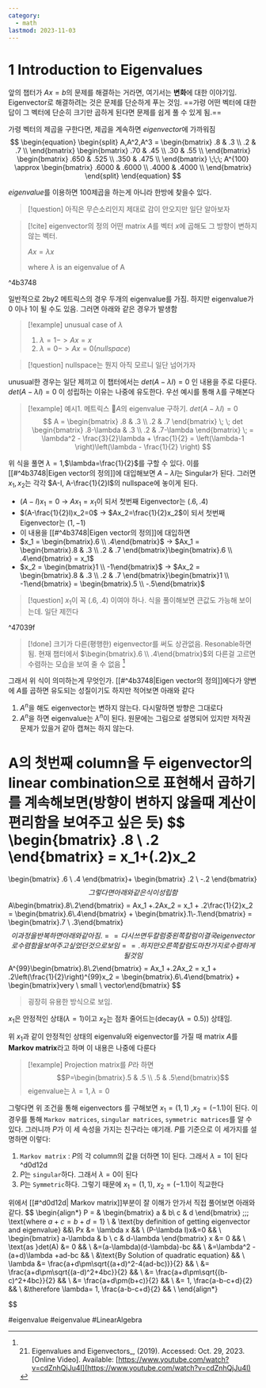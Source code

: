 ```yaml
---
category:
  - math
lastmod: 2023-11-03
---
```

# 1 Introduction to Eigenvalues

앞의 챕터가 $Ax=b$의 문제를 해결하는 거라면, 여기서는 **변화**에 대한 이야기임. Eigenvector로 해결하려는 것은 문제를 단순하게 푸는 것임. ==가령 어떤 벡터에 대한 답이 그 벡터에 단순히 크기만 곱하게 된다면 문제를 쉽게 풀 수 있게 됨.==

가령 벡터의 제곱을 구한다면, 제곱을 계속하면 *eigenvector*에 가까워짐
$$
\begin{equation}
	\begin{split}
	A,A^2,A^3 = 
		\begin{bmatrix}
		.8 & .3 \\
		.2 & .7 \\
		\end{bmatrix}
		\begin{bmatrix}
		.70 & .45 \\
		.30 & .55 \\
		\end{bmatrix}
		\begin{bmatrix}
		.650 & .525 \\
		.350 & .475 \\
		\end{bmatrix}
		\;\;\; A^{100} \approx
		\begin{bmatrix}
		.6000 & .6000 \\
		.4000 & .4000 \\
		\end{bmatrix}
	\end{split}
\end{equation}
$$

*eigenvalue*를 이용하면 100제곱을 하는게 아니라 한방에 찾을수 있다.
> [!question] 아직은 무슨소리인지 제대로 감이 안오지만 일단 알아보자

> [!cite] eigenvector의 정의
> 어떤 matrix $A$를 벡터 $x$에 곱해도 그 방향이 변하지 않는 벡터.
> 
> $Ax = \lambda x$ 
> 
> $\text{where } \lambda  \text{ is an eigenvalue of A}$

^4b3748

일반적으로 2by2 메트릭스의 경우 두개의 eigenvalue를 가짐. 하지만 eigenvalue가 0 이나 1이 될 수도 있음. 그러면 아래와 같은 경우가 발생함
> [!example] unusual case of $\lambda$
> 1. $\lambda=1 -> Ax=x$
> 2. $\lambda=0 -> Ax=0(nullspace)$

> [!question] nullspace는 뭔지 아직 모르니 일단 넘어가자

unusual한 경우는 일단 제끼고 이 챕터에서는 $det(A-\lambda I)=0$ 인 내용을 주로 다룬다. $det(A-\lambda I)=0$ 이 성립하는 이유는 나중에 유도한다. 우선 예시를 통해 $\lambda$를 구해본다

> [!example] 예시1. 메트릭스 *A*의 eigenvalue 구하기. $det(A-\lambda I)=0$
> $$
> A = 
> \begin{bmatrix}
> .8 & .3 \\
> .2 & .7
> \end{bmatrix} \; \;
> det
> \begin{bmatrix}
> .8-\lambda & .3 \\
> .2 & .7-\lambda
> \end{bmatrix} \;
> = \lambda^2 - \frac{3}{2}\lambda + \frac{1}{2} = \left(\lambda-1 \right)\left(\lambda - \frac{1}{2} \right)
> $$

위 식을 풀면 $\lambda=1$,$\lambda=\frac{1}{2}$를 구할 수 있다. 이를 [[#^4b3748|Eigen vector의 정의]]에 대입해보면 $A-\lambda I$는 Singular가 된다. 그러면 $x_1,x_2$는 각각 $A-I, A-\frac{1}{2}I$의 nullspace에 놓이게 된다.
- $(A-I)x_1=0$ -> $Ax_1=x_1$이 되서 첫번째 Eigenvector는 $(.6,.4)$
- $(A-\frac{1}{2}I)x_2=0$ -> $Ax_2=\frac{1}{2}x_2$이 되서 첫번째 Eigenvector는 $(1,-1)$
- 이 내용을 [[#^4b3748|Eigen vector의 정의]]에 대입하면
- $x_1 = \begin{bmatrix}.6 \\ .4\end{bmatrix}$ -> $Ax_1 = \begin{bmatrix}.8 & .3 \\ .2 & .7 \end{bmatrix}\begin{bmatrix}.6 \\ .4\end{bmatrix} = x_1$
- $x_2 = \begin{bmatrix}1 \\ -1\end{bmatrix}$ -> $Ax_2 = \begin{bmatrix}.8 & .3 \\ .2 & .7 \end{bmatrix}\begin{bmatrix}1 \\ -1\end{bmatrix} = \begin{bmatrix}.5 \\ -.5\end{bmatrix}$

> [!question] $x_1$이 꼭 $(.6,.4)$ 이여야 하나. 식을 풀이해보면 큰값도 가능해 보이는데. 일단 제낀다

^47039f

> [!done] 크기가 다른(평행한) eigenvector를 써도 상관없음. Resonable하면 됨.  현재 챕터에서 $\begin{bmatrix}.6 \\ .4\end{bmatrix}$외 다른걸 고르면 수렴하는 모습을 보여 줄 수 없음
> [^1]



그래서 위 식이 의미하는게 무엇인가. [[#^4b3748|Eigen vector의 정의]]에다가 양변에 $A$를 곱하면 유도되는 성질이기도 하지만 적어보면 아래와 같다
1. $A^n$을 해도 eigenvector는 변하지 않는다. 다시말하면 방향은 그대로다
2. $A^n$을 하면 eigenvalue는 $\lambda^n$이 된다.
원문에는 그림으로 설명되어 있지만 저작권 문제가 있을거 같아 캡쳐는 하지 않는다.

A의 첫번째 column을 두 eigenvector의 linear combination으로 표현해서 곱하기를 계속해보면(방향이 변하지 않을때 계산이 편리함을 보여주고 싶은 듯)
$$
\begin{bmatrix}
.8 \\
.2
\end{bmatrix}
= x_1+(.2)x_2 
= 
\begin{bmatrix}
.6 \\
.4
\end{bmatrix}+
\begin{bmatrix}
.2 \\
-.2
\end{bmatrix}
$$
그렇다면 아래와 같은 식이 성립함
$$
A\begin{bmatrix}.8\\.2\end{bmatrix} = Ax_1 +.2Ax_2 = x_1 + .2\frac{1}{2}x_2 = \begin{bmatrix}.6\\.4\end{bmatrix} + \begin{bmatrix}.1\\-.1\end{bmatrix} = \begin{bmatrix}.7 \\ .3\end{bmatrix}
$$
이 과정을 반복하면 아래와 같아짐. ==다시 쓰면 두 칼럼중 왼쪽 칼럼이 결국 eigenvector로 수렴함을 보여주고 싶었던 것으로 보임==. 하지만 오른쪽 칼럼도 마찬가지로 수렴하게 될 것임
$$
A^{99}\begin{bmatrix}.8\\.2\end{bmatrix} 
= Ax_1 +.2Ax_2 = x_1 + .2\left(\frac{1}{2}\right)^{99}x_2 
= \begin{bmatrix}.6\\.4\end{bmatrix} + \begin{bmatrix}very \\ small \\ vector\end{bmatrix} 
$$
> 굉장히 유용한 방식으로 보임. 

$x_1$은 안정적인 상태($\lambda=1$)이고 $x_2$는 점차 줄어드는(decay($\lambda=0.5$)) 상태임. 

위 $x_1$과 같이 안정적인 상태의 eigenvalu와 eigenvector를 가질 때 $\text{matrix }A$를 **Markov matrix**라고 하며 이 내용은 나중에 다룬다

> [!example] Projection matrix를 $P$라 하면 $$P=\begin{bmatrix}.5 & .5 \\ .5 & .5\end{bmatrix}$$ eigenvalue는 $\lambda=1 , \lambda=0$

그렇다면 위 조건을 통해 eigenvectors 를 구해보면 $x_1=(1,1)$ ,$x_2=(-1.1)$이 된다. 이 경우를 통해 `Markov matrices`, `singular matrices`, `symmetric matrices`를 알 수 있다. 그러니까 $P$가 이 세 속성을 가지는 친구라는 얘기래. $P$를 기준으로 이 세가지를 설명하면 이렇다:

1. `Markov matrix` : $P$의 각 column의 값을 더하면 1이 된다. 그래서 $\lambda=1$이 된다 ^d0d12d
2. $P$는 `singular`하다. 그래서 $\lambda=0$이 된다
3. $P$는 `Symmetric`하다. 그렇기 때문에 $x_1=(1,1)$, $x_2=(-1.1)$이 직교한다

위에서 [[#^d0d12d| Markov matrix]]부분이 잘 이해가 안가서 직접 풀어보면 아래와 같다. 
$$
\begin{align*}
P = &
	\begin{bmatrix}
	a & b\\
	c & d
	\end{bmatrix}
	\;\;\;
	\text{where $a+c=b+d=1$} \\
	& \text{by definition of getting eigenvector and eigenvalue} &&\\
	Px &= \lambda x && \\
	(P-\lambda I)x&=0 && \\
	\begin{bmatrix}
	a-\lambda & b \\
	c & d-\lambda
	\end{bmatrix}
	x &= 0 && \\
	\text{as }det(A) &= 0 && \\
	&=(a-\lambda)(d-\lambda)-bc && \\
	&=\lambda^2 -(a+d)\lambda +ad-bc && \\
	&\text{By Solution of quadratic equation} && \\
	\lambda &= \frac{a+d\pm\sqrt{(a+d)^2-4(ad-bc)}}{2} && \\
	&= \frac{a+d\pm\sqrt{(a-d)^2+4bc}}{2} && \\
	&= \frac{a+d\pm\sqrt{(b-c)^2+4bc}}{2} && \\
	&= \frac{a+d\pm(b+c)}{2} && \\
	&= 1, \frac{a-b-c+d}{2} && \\
	&\therefore \lambda= 1, \frac{a-b-c+d}{2} && \\
\end{align*}

$$

 [^1]: 21. Eigenvalues and Eigenvectors_, (2019). Accessed: Oct. 29, 2023. [Online Video]. Available: [https://www.youtube.com/watch?v=cdZnhQjJu4I](https://www.youtube.com/watch?v=cdZnhQjJu4I) 



#eigenvalue #eigenvalue #LinearAlgebra 